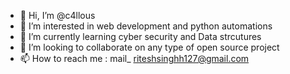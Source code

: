 - 👋 Hi, I’m @c4llous
- 👀 I’m interested in web development and python automations
- 🌱 I’m currently learning cyber security and Data strcutures
- 💞️ I’m looking to collaborate on any type of open source project 
- 📫 How to reach me : mail_  riteshsinghh127@gmail.com

<!---
riteshh00/riteshh00 is a ✨ special ✨ repository because its `README.md` (this file) appears on your GitHub profile.
You can click the Preview link to take a look at your changes.
--->

